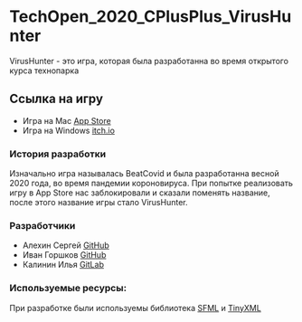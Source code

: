# TechOpen_2020_CPlusPlus_VirusHunter
VirusHunter - это игра, которая была разработанна во время открытого курса технопарка

## Ссылка на игру
- Игра на Mac [App Store](https://apps.apple.com/ru/app/virushunter-2d/id1526288621?mt=12)
- Игра на Windows [itch.io](https://ivangorshkov.itch.io/beatcovid)

### История разработки
Изначально игра называлась BeatCovid и была разработанна весной 2020 года, во время пандемии короновируса. При попытке реализовать игру в App Store нас заблокировали и сказали поменять название, после этого название игры стало VirusHunter. 

### Разработчики 
- Алехин Сергей [GitHub](https://github.com/alSergey)
- Иван Горшков [GitHub](https://github.com/IvanGorshkov)
- Калинин Илья [GitLab](https://gitlab.com/AbsoluteMZ)

### Используемые ресурсы:
При разработке были используемы библиотека  [SFML](https://www.sfml-dev.org) и [TinyXML](http://www.grinninglizard.com/tinyxml2/index.html)
